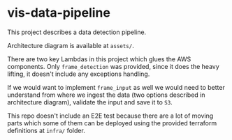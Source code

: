 # vis-data-pipeline

This project describes a data detection pipeline.  

Architecture diagram is available at `assets/`.

There are two key Lambdas in this project which glues the AWS components.
Only `frame_detection` was provided, since it does the heavy lifting,
it doesn't include any exceptions handling.  

If we would want to implement `frame_input` as well we would need to better understand from where we ingest the data (two options described in architecture diagram), validate the input and save it to `S3`.

This repo doesn't include an E2E test because there are a lot of moving parts which some of them can be deployed using the provided terraform definitions at `infra/` folder.
